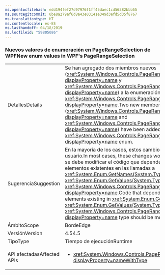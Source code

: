 ```yaml
---
ms.openlocfilehash: edd194fef27d97976f1ff45daec1cd56382bbb55
ms.sourcegitcommit: 0be8a279af6d8a43e03141e349d3efd5d35f8767
ms.translationtype: HT
ms.contentlocale: es-ES
ms.lasthandoff: 04/18/2019
ms.locfileid: "59805086"
---
```

### <a name="new-enum-values-in-wpfs-pagerangeselection"></a><span data-ttu-id="7b2cf-101">Nuevos valores de enumeración en PageRangeSelection de WPF</span><span class="sxs-lookup"><span data-stu-id="7b2cf-101">New enum values in WPF's PageRangeSelection</span></span>

|   |   |
|---|---|
|<span data-ttu-id="7b2cf-102">Detalles</span><span class="sxs-lookup"><span data-stu-id="7b2cf-102">Details</span></span>|<span data-ttu-id="7b2cf-103">Se han agregado dos miembros nuevos (<xref:System.Windows.Controls.PageRangeSelection.CurrentPage?displayProperty=name> y <xref:System.Windows.Controls.PageRangeSelection.SelectedPages?displayProperty=name>) a la enumeración <xref:System.Windows.Controls.PageRangeSelection?displayProperty=name>.</span><span class="sxs-lookup"><span data-stu-id="7b2cf-103">Two new members (<xref:System.Windows.Controls.PageRangeSelection.CurrentPage?displayProperty=name> and <xref:System.Windows.Controls.PageRangeSelection.SelectedPages?displayProperty=name>) have been added to the <xref:System.Windows.Controls.PageRangeSelection?displayProperty=name> enum.</span></span>|
|<span data-ttu-id="7b2cf-104">Sugerencia</span><span class="sxs-lookup"><span data-stu-id="7b2cf-104">Suggestion</span></span>|<span data-ttu-id="7b2cf-105">En la mayoría de los casos, estos cambios no afectan al código del usuario.</span><span class="sxs-lookup"><span data-stu-id="7b2cf-105">In most cases, these changes won't impact user code.</span></span> <span data-ttu-id="7b2cf-106">Pero se debe modificar el código que depende de un número concreto de elementos existentes en las llamadas a <xref:System.Enum.GetNames(System.Type)> o <xref:System.Enum.GetValues(System.Type)> del tipo <xref:System.Windows.Controls.PageRangeSelection?displayProperty=name>.</span><span class="sxs-lookup"><span data-stu-id="7b2cf-106">Code that depends on a particular number of elements existing in <xref:System.Enum.GetNames(System.Type)> or <xref:System.Enum.GetValues(System.Type)> calls on the <xref:System.Windows.Controls.PageRangeSelection?displayProperty=name> type should be modified, though.</span></span>|
|<span data-ttu-id="7b2cf-107">Ámbito</span><span class="sxs-lookup"><span data-stu-id="7b2cf-107">Scope</span></span>|<span data-ttu-id="7b2cf-108">Borde</span><span class="sxs-lookup"><span data-stu-id="7b2cf-108">Edge</span></span>|
|<span data-ttu-id="7b2cf-109">Versión</span><span class="sxs-lookup"><span data-stu-id="7b2cf-109">Version</span></span>|<span data-ttu-id="7b2cf-110">4.5</span><span class="sxs-lookup"><span data-stu-id="7b2cf-110">4.5</span></span>|
|<span data-ttu-id="7b2cf-111">Tipo</span><span class="sxs-lookup"><span data-stu-id="7b2cf-111">Type</span></span>|<span data-ttu-id="7b2cf-112">Tiempo de ejecución</span><span class="sxs-lookup"><span data-stu-id="7b2cf-112">Runtime</span></span>|
|<span data-ttu-id="7b2cf-113">API afectadas</span><span class="sxs-lookup"><span data-stu-id="7b2cf-113">Affected APIs</span></span>|<ul><li><xref:System.Windows.Controls.PageRangeSelection?displayProperty=nameWithType></li></ul>|
